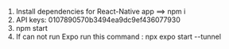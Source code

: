 1. Install dependencies for React-Native app
 ==>   npm i
2.  API keys: 0107890570b3494ea9dc9ef436077930
3. npm start
4. If can not run Expo run this command : npx expo start --tunnel
